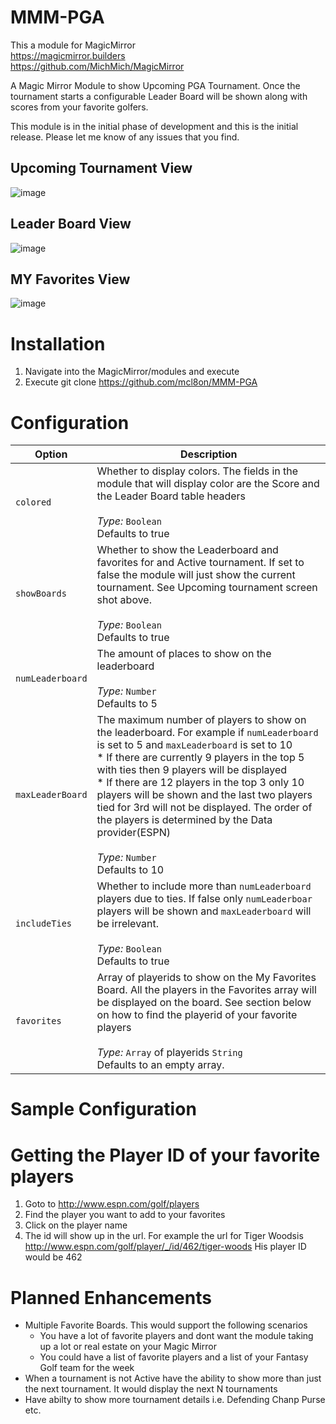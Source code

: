# MMM-PGA

This a module for MagicMirror <br>
https://magicmirror.builders <br>
https://github.com/MichMich/MagicMirror



A Magic Mirror Module to show Upcoming PGA Tournament. Once the tournament starts a configurable Leader Board will be shown along with scores from your favorite golfers.

This module is in the initial phase of development and this is the initial release. Please let me know of any issues that you find.


## Upcoming Tournament View

![image](https://user-images.githubusercontent.com/71428005/94088698-247e1b00-fddf-11ea-9232-2c555c945dc1.png)


## Leader Board View

![image](https://user-images.githubusercontent.com/71428005/94152851-0b5e8400-fe4a-11ea-992f-5125ebf3abcc.png)



## MY Favorites View

![image](https://user-images.githubusercontent.com/71428005/94165776-947cb780-fe58-11ea-9d21-4695a3f9473d.png)


# Installation

1. Navigate into the MagicMirror/modules and execute
1. Execute git clone https://github.com/mcl8on/MMM-PGA

# Configuration

Option|Description
------|-----------
`colored`| Whether to display colors. The fields  in the module that will display color are the Score and the Leader Board table headers <br> <br> _Type:_ `Boolean` <br> Defaults to true
`showBoards`| Whether to show the Leaderboard and favorites for and Active tournament. If set to false the module will just show the current tournament. See Upcoming tournament screen shot above. <br> <br> _Type:_ `Boolean`<br> Defaults to true
`numLeaderboard`| The amount of places to show on the leaderboard<br> <br> _Type:_ `Number` <br> Defaults to 5
`maxLeaderBoard`| The maximum number of players to show on the leaderboard. For example if `numLeaderboard` is set to 5 and `maxLeaderboard` is set to 10 <br> * If there are currently 9 players in the top 5 with ties then 9 players will be displayed <br> * If there are 12 players in the top 3 only 10 players will be shown and the last two players tied for 3rd will not be displayed. The order of the players is determined by the Data provider(ESPN) <br>  <br> _Type:_ `Number`<br> Defaults to 10
`includeTies`| Whether to include more than `numLeaderboard` players due to ties. If false only `numLeaderboar` players will be shown and `maxLeaderboard` will be irrelevant. <br> <br> _Type:_ `Boolean`<br> Defaults to true
`favorites`| Array of playerids to show on the My Favorites Board. All the players in the Favorites array will be displayed on the board. See section below on how to find the playerid of your favorite players <br> <br> _Type:_ `Array` of playerids `String` <br> Defaults to an empty array.
# Sample Configuration

# Getting the Player ID of your favorite players

1. Goto to http://www.espn.com/golf/players
1. Find the player you want to add to your favorites
1. Click on the player name
1. The id will show up in the url. For example the url for Tiger Woodsis http://www.espn.com/golf/player/_/id/462/tiger-woods His player ID would be 462

# Planned Enhancements

* Multiple Favorite Boards. This would support the following scenarios
  * You have a lot of favorite players and dont want the module taking up a lot or real estate on your Magic Mirror
  * You could have a list of favorite players and a list of your Fantasy Golf team for the week
* When a tournament is not Active have the ability to show more than just the next tournament. It would display the next N tournaments
* Have abilty to show more tournament details i.e. Defending Chanp Purse etc.
